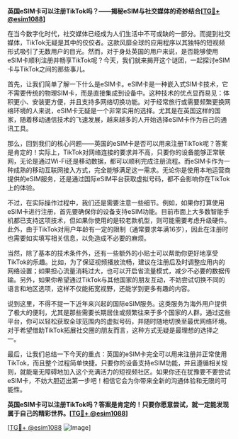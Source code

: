 **英国eSIM卡可以注册TikTok吗？——揭秘eSIM与社交媒体的奇妙结合[[TG💪+ @esim1088](https://t.me/s/esim1088)]**

在当今数字化时代，社交媒体已经成为人们生活中不可或缺的一部分。而提到社交媒体，TikTok无疑是其中的佼佼者。这款风靡全球的应用程序以其独特的短视频形式吸引了无数用户的目光。然而，对于身处英国的用户来说，是否能够使用eSIM卡顺利注册并畅享TikTok呢？今天，我们就来揭开这个谜团，一起探讨eSIM卡与TikTok之间的那些事儿。

首先，让我们简单了解一下什么是eSIM卡。eSIM卡是一种嵌入式SIM卡技术，它不需要传统的物理SIM卡，而是直接集成到设备中。这种技术的优点显而易见：体积更小、安装更方便，并且支持多网络切换功能。对于经常旅行或需要频繁更换网络环境的人来说，eSIM卡无疑是一个非常实用的选择。尤其是在英国这样的国家，随着移动通信技术的飞速发展，越来越多的人开始选择eSIM卡作为自己的通讯工具。

那么，回到我们的核心问题——英国的eSIM卡是否可以用来注册TikTok呢？答案是肯定的！实际上，TikTok对网络连接的要求并不高，只要你的设备能够正常联网，无论是通过Wi-Fi还是移动数据，都可以顺利完成注册流程。而eSIM卡作为一种成熟的移动互联网接入方式，完全能够满足这一需求。无论你是使用本地运营商提供的eSIM服务，还是通过国际eSIM平台获取虚拟号码，都不会影响你在TikTok上的体验。

不过，在实际操作过程中，我们还是需要注意一些细节。例如，如果你打算使用eSIM卡进行注册，首先要确保你的设备支持eSIM功能。目前市面上大多数智能手机都已支持这项技术，但如果你使用的是较老款机型，则可能需要考虑升级硬件。此外，由于TikTok对用户年龄有一定的限制（通常要求年满16岁），因此在注册时也需要如实填写相关信息，以免造成不必要的麻烦。

当然，除了基本的技术条件外，还有一些额外的小贴士可以帮助你更好地享受TikTok的乐趣。比如，为了保证视频播放流畅，建议在注册后及时调整应用内的网络设置；如果担心流量消耗过大，也可以开启省流量模式，减少不必要的数据传输。另外，如果你希望通过TikTok与其他国家的朋友互动，不妨尝试切换不同的语言和地区选项，这样不仅能拓宽视野，还能学到更多有趣的内容。

说到这里，不得不提一下近年来兴起的国际eSIM服务。这类服务为海外用户提供了极大的便利，尤其是那些需要长期居住或频繁往来于多个国家的人群。通过这些平台，你可以轻松获取全球范围内的虚拟号码，并随时随地切换至最优网络环境。对于希望借助TikTok拓展社交圈的朋友而言，这种方式无疑是最理想的选择之一。

最后，让我们总结一下今天的重点：英国的eSIM卡完全可以用来注册并正常使用TikTok，而且整个过程简单快捷。只要你的设备支持eSIM功能，并且遵循相关规则，就能毫无障碍地加入这个充满活力的短视频社区。如果你还在犹豫要不要尝试eSIM卡，不妨大胆迈出第一步吧！相信它会为你带来全新的沟通体验和无限的可能性。

**英国eSIM卡可以注册TikTok吗？答案是肯定的！只要你愿意尝试，就一定能发现属于自己的精彩世界。[[TG💪+ @esim1088](https://t.me/s/esim1088)]**

[[TG💪+ @esim1088](https://t.me/s/esim1088) ![Image](https://i.postimg.cc/4NQfJmqS/Snipaste-2025-05-13-00-14-12.png)]